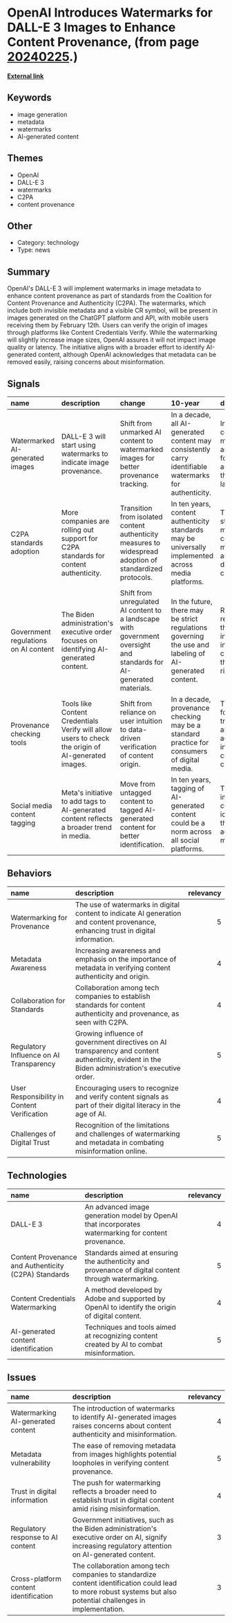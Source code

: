# __OpenAI Introduces Watermarks for DALL-E 3 Images to Enhance Content Provenance__, (from page [20240225](https://kghosh.substack.com/p/20240225).)

__[External link](https://www.theverge.com/2024/2/6/24063954/ai-watermarks-dalle3-openai-content-credentials)__



## Keywords

* image generation
* metadata
* watermarks
* AI-generated content

## Themes

* OpenAI
* DALL-E 3
* watermarks
* C2PA
* content provenance

## Other

* Category: technology
* Type: news

## Summary

OpenAI's DALL-E 3 will implement watermarks in image metadata to enhance content provenance as part of standards from the Coalition for Content Provenance and Authenticity (C2PA). The watermarks, which include both invisible metadata and a visible CR symbol, will be present in images generated on the ChatGPT platform and API, with mobile users receiving them by February 12th. Users can verify the origin of images through platforms like Content Credentials Verify. While the watermarking will slightly increase image sizes, OpenAI assures it will not impact image quality or latency. The initiative aligns with a broader effort to identify AI-generated content, although OpenAI acknowledges that metadata can be removed easily, raising concerns about misinformation.

## Signals

| name                                 | description                                                                                        | change                                                                                                               | 10-year                                                                                                | driving-force                                                                                           |   relevancy |
|:-------------------------------------|:---------------------------------------------------------------------------------------------------|:---------------------------------------------------------------------------------------------------------------------|:-------------------------------------------------------------------------------------------------------|:--------------------------------------------------------------------------------------------------------|------------:|
| Watermarked AI-generated images      | DALL-E 3 will start using watermarks to indicate image provenance.                                 | Shift from unmarked AI content to watermarked images for better provenance tracking.                                 | In a decade, all AI-generated content may consistently carry identifiable watermarks for authenticity. | Increasing concern about misinformation and the need for content authenticity in the digital landscape. |           4 |
| C2PA standards adoption              | More companies are rolling out support for C2PA standards for content authenticity.                | Transition from isolated content authenticity measures to widespread adoption of standardized protocols.             | In ten years, content authenticity standards may be universally implemented across media platforms.    | The need for standardized measures to combat misinformation and verify digital content credibility.     |           5 |
| Government regulations on AI content | The Biden administration's executive order focuses on identifying AI-generated content.            | Shift from unregulated AI content to a landscape with government oversight and standards for AI-generated materials. | In the future, there may be strict regulations governing the use and labeling of AI-generated content. | Regulatory responses to the growing influence of AI in content creation and the associated risks.       |           5 |
| Provenance checking tools            | Tools like Content Credentials Verify will allow users to check the origin of AI-generated images. | Shift from reliance on user intuition to data-driven verification of content origin.                                 | In a decade, provenance checking may be a standard practice for consumers of digital media.            | The demand for transparency and accountability in digital content creation.                             |           4 |
| Social media content tagging         | Meta's initiative to add tags to AI-generated content reflects a broader trend in media.           | Move from untagged content to tagged AI-generated content for better identification.                                 | In ten years, tagging of AI-generated content could be a norm across all social platforms.             | The growing importance of content identification in the fight against misinformation.                   |           4 |

## Behaviors

| name                                        | description                                                                                                                                    |   relevancy |
|:--------------------------------------------|:-----------------------------------------------------------------------------------------------------------------------------------------------|------------:|
| Watermarking for Provenance                 | The use of watermarks in digital content to indicate AI generation and content provenance, enhancing trust in digital information.             |           5 |
| Metadata Awareness                          | Increasing awareness and emphasis on the importance of metadata in verifying content authenticity and origin.                                  |           4 |
| Collaboration for Standards                 | Collaboration among tech companies to establish standards for content authenticity and provenance, as seen with C2PA.                          |           4 |
| Regulatory Influence on AI Transparency     | Growing influence of government directives on AI transparency and content authenticity, evident in the Biden administration's executive order. |           5 |
| User Responsibility in Content Verification | Encouraging users to recognize and verify content signals as part of their digital literacy in the age of AI.                                  |           4 |
| Challenges of Digital Trust                 | Recognition of the limitations and challenges of watermarking and metadata in combating misinformation online.                                 |           5 |

## Technologies

| name                                                 | description                                                                                          |   relevancy |
|:-----------------------------------------------------|:-----------------------------------------------------------------------------------------------------|------------:|
| DALL-E 3                                             | An advanced image generation model by OpenAI that incorporates watermarking for content provenance.  |           4 |
| Content Provenance and Authenticity (C2PA) Standards | Standards aimed at ensuring the authenticity and provenance of digital content through watermarking. |           5 |
| Content Credentials Watermarking                     | A method developed by Adobe and supported by OpenAI to identify the origin of digital content.       |           4 |
| AI-generated content identification                  | Techniques and tools aimed at recognizing content created by AI to combat misinformation.            |           5 |

## Issues

| name                                  | description                                                                                                                                                     |   relevancy |
|:--------------------------------------|:----------------------------------------------------------------------------------------------------------------------------------------------------------------|------------:|
| Watermarking AI-generated content     | The introduction of watermarks to identify AI-generated images raises concerns about content authenticity and misinformation.                                   |           4 |
| Metadata vulnerability                | The ease of removing metadata from images highlights potential loopholes in verifying content provenance.                                                       |           5 |
| Trust in digital information          | The push for watermarking reflects a broader need to establish trust in digital content amid rising misinformation.                                             |           4 |
| Regulatory response to AI content     | Government initiatives, such as the Biden administration's executive order on AI, signify increasing regulatory attention on AI-generated content.              |           3 |
| Cross-platform content identification | The collaboration among tech companies to standardize content identification could lead to more robust systems but also potential challenges in implementation. |           3 |